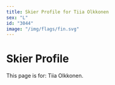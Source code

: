 ```yaml
---
title: Skier Profile for Tiia Olkkonen
sex: "L"
id: "3044"
image: "/img/flags/fin.svg" 
---
```


# Skier Profile

This page is for: Tiia Olkkonen.
    